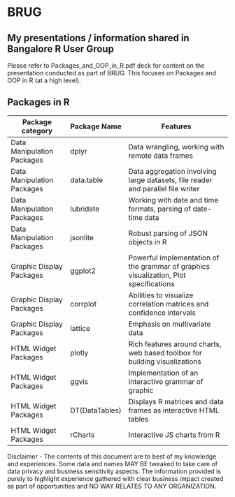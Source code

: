 # BRUG
## My presentations / information shared in Bangalore R User Group 

Please refer to Packages_and_OOP_in_R.pdf deck for content on the presentation conducted as part of BRUG. This focuses on Packages and OOP in R (at a high level).


## Packages in R

Package category|Package Name|Features
----------------------|---------------------|-------------------------
Data Manipulation Packages|dplyr|Data wrangling, working with remote data frames
Data Manipulation Packages|data.table|Data aggregation involving large datasets, file reader and parallel file writer
Data Manipulation Packages|lubridate|Working with date and time formats, parsing of date-time data
Data Manipulation Packages|jsonlite|Robust parsing of JSON objects in R
Graphic Display Packages|ggplot2|Powerful implementation of the grammar of graphics visualization, Plot specifications
Graphic Display Packages|corrplot|Abilities to visualize correlation matrices and confidence intervals
Graphic Display Packages|lattice|Emphasis on multivariate data
HTML Widget Packages|plotly|Rich features around charts, web based toolbox for building visualizations
HTML Widget Packages|ggvis|Implementation of an interactive grammar of graphic
HTML Widget Packages|DT(DataTables)|Displays R matrices and data frames as interactive HTML tables
HTML Widget Packages|rCharts|Interactive JS charts from R



Disclaimer - 
The contents of this document are to best of my knowledge and experiences. Some data and names MAY BE tweaked to take care of data privacy and business sensitivity aspects. The information provided is purely to highlight experience gathered with clear business impact created as part of opportunities and NO WAY RELATES TO ANY ORGANIZATION.
